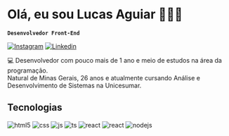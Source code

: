 # Olá, eu sou  Lucas Aguiar 👨🏻‍💻

**`Desenvolvedor Front-End`**

[![Instagram](https://img.shields.io/badge/Instagram-E4405F?style=for-the-badge&logo=instagram&logoColor=white)](https://instagram.com/lucasdeaguiar_)
[![Linkedin](https://img.shields.io/badge/Liknedin-0000FF?style=for-the-badge&logo=linkedin&logoColor=white)](https://linkedin.com/in/lucas-aguiar-oliveira)

💻 Desenvolvedor com pouco mais de 1 ano e meio de estudos na área da programação. <br> Natural de Minas Gerais, 26 anos e atualmente cursando Análise e Desenvolvimento de Sistemas na Unicesumar.




## Tecnologias

<div style="display: inline_block">
  <img align="center" alt="html5" src="https://img.shields.io/badge/HTML5-E34F26?style=for-the-badge&logo=html5&logoColor=white" />
  <img align="center" alt="css" src="https://img.shields.io/badge/CSS3-1572B6?style=for-the-badge&logo=css&logoColor=white" />
  <img align="center" alt="js" src="https://img.shields.io/badge/JavaScript-F7DF1E?style=for-the-badge&logo=javascript&logoColor=black" />
  <img align="center" alt="ts" src="https://img.shields.io/badge/TypeScript-007ACC?style=for-the-badge&logo=typescript&logoColor=white" />
  <img align="center" alt="react" src="https://img.shields.io/badge/React-20232A?style=for-the-badge&logo=react&logoColor=61DAFB" />
  <img align="center" alt="react" src="https://img.shields.io/badge/Bootstrap-6f42c1?style=for-the-badge&logo=bootstrap&logoColor=white" />
  <img align="center" alt="nodejs" src="https://img.shields.io/badge/git-tomato?style=for-the-badge&logo=git&logoColor=black" />
</div><br/>



